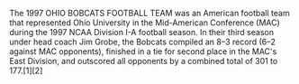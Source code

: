 The 1997 OHIO BOBCATS FOOTBALL TEAM was an American football team that represented Ohio University in the Mid-American Conference (MAC) during the 1997 NCAA Division I-A football season. In their third season under head coach Jim Grobe, the Bobcats compiled an 8–3 record (6–2 against MAC opponents), finished in a tie for second place in the MAC's East Division, and outscored all opponents by a combined total of 301 to 177.[1][2]
